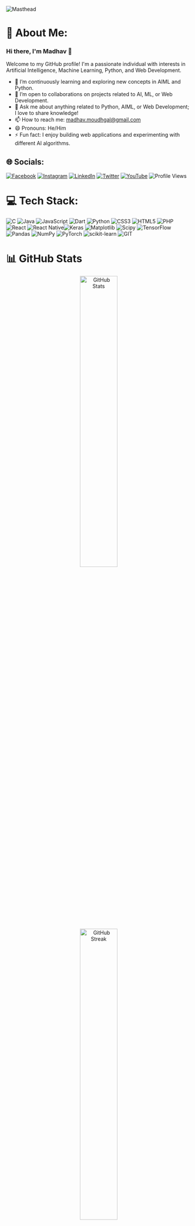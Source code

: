 ![Masthead](https://user-images.githubusercontent.com/74038190/242390524-0c7eb6ed-663b-4ce4-bfbd-18239a38ba1b.gif)


# 💫 About Me:
### Hi there, I'm Madhav 👋

Welcome to my GitHub profile! I'm a passionate individual with interests in Artificial Intelligence, Machine Learning, Python, and Web Development.

- 🌱 I’m continuously learning and exploring new concepts in AIML and Python.
- 👯 I’m open to collaborations on projects related to AI, ML, or Web Development.
- 💬 Ask me about anything related to Python, AIML, or Web Development; I love to share knowledge!
- 📫 How to reach me: madhav.moudhgal@gmail.com
- 😄 Pronouns: He/Him
- ⚡ Fun fact: I enjoy building web applications and experimenting with different AI algorithms.



## 🌐 Socials:
[![Facebook](https://img.shields.io/badge/Facebook-%231877F2.svg?logo=Facebook&logoColor=white)](https://facebook.com/MadhavMoudhgal) [![Instagram](https://img.shields.io/badge/Instagram-%23E4405F.svg?logo=Instagram&logoColor=white)](https://instagram.com/madhav_moudhgal) [![LinkedIn](https://img.shields.io/badge/LinkedIn-%230077B5.svg?logo=linkedin&logoColor=white)](https://linkedin.com/in/madhav-sathyanarayana) [![Twitter](https://img.shields.io/badge/Twitter-%231DA1F2.svg?logo=Twitter&logoColor=white)](https://twitter.com/MadhavMoudhgal) [![YouTube](https://img.shields.io/badge/YouTube-%23FF0000.svg?logo=YouTube&logoColor=white)](https://youtube.com/@madhav.s5155) ![Profile Views](https://komarev.com/ghpvc/?username=madhavmoudhgal&label=Profile%20views&color=0e75b6&style=flat)



# 💻 Tech Stack:
![C](https://img.shields.io/badge/c-%2300599C.svg?style=plastic&logo=c&logoColor=white) ![Java](https://img.shields.io/badge/java-%23ED8B00.svg?style=plastic&logo=openjdk&logoColor=white) ![JavaScript](https://img.shields.io/badge/javascript-%23323330.svg?style=plastic&logo=javascript&logoColor=%23F7DF1E) ![Dart](https://img.shields.io/badge/dart-%230175C2.svg?style=plastic&logo=dart&logoColor=white) ![Python](https://img.shields.io/badge/python-3670A0?style=plastic&logo=python&logoColor=ffdd54) ![CSS3](https://img.shields.io/badge/css3-%231572B6.svg?style=plastic&logo=css3&logoColor=white) ![HTML5](https://img.shields.io/badge/html5-%23E34F26.svg?style=plastic&logo=html5&logoColor=white) ![PHP](https://img.shields.io/badge/php-%23777BB4.svg?style=plastic&logo=php&logoColor=white) ![React](https://img.shields.io/badge/react-%2320232a.svg?style=plastic&logo=react&logoColor=%2361DAFB) ![React Native](https://img.shields.io/badge/react_native-%2320232a.svg?style=plastic&logo=react&logoColor=%2361DAFB)![Keras](https://img.shields.io/badge/Keras-%23D00000.svg?style=plastic&logo=Keras&logoColor=white) ![Matplotlib](https://img.shields.io/badge/Matplotlib-%23ffffff.svg?style=plastic&logo=Matplotlib&logoColor=black) ![Scipy](https://img.shields.io/badge/SciPy-%230C55A5.svg?style=plastic&logo=scipy&logoColor=%white) ![TensorFlow](https://img.shields.io/badge/TensorFlow-%23FF6F00.svg?style=plastic&logo=TensorFlow&logoColor=white) ![Pandas](https://img.shields.io/badge/pandas-%23150458.svg?style=plastic&logo=pandas&logoColor=white) ![NumPy](https://img.shields.io/badge/numpy-%23013243.svg?style=plastic&logo=numpy&logoColor=white) ![PyTorch](https://img.shields.io/badge/PyTorch-%23EE4C2C.svg?style=plastic&logo=PyTorch&logoColor=white) ![scikit-learn](https://img.shields.io/badge/scikit--learn-%23F7931E.svg?style=plastic&logo=scikit-learn&logoColor=white) ![GIT](https://img.shields.io/badge/Git-fc6d26?style=plastic&logo=git&logoColor=white)
# 📊 GitHub Stats
<div align="center">
  <img src="https://github-readme-stats.vercel.app/api?username=Madhavmoudhgal&theme=dark&hide_border=true&include_all_commits=true&count_private=true" alt="GitHub Stats" width="45%" />
  <br><br>
  <img src="https://github-readme-streak-stats.herokuapp.com/?user=Madhavmoudhgal&theme=dark&hide_border=true" alt="GitHub Streak" width="45%" />
</div>
<br><br>
<div align="center">
  <img src="https://github-readme-stats.vercel.app/api/top-langs/?username=Madhavmoudhgal&theme=dark&hide_border=true&include_all_commits=true&count_private=true&layout=compact" alt="Top Languages" />
</div>



# 🚀 Featured Projects
Here are some of my notable projects:

1. [Drowsiness Detection System](https://github.com/Madhavmoudhgal/DrowsinessDetectionSystem): A computer vision-based system that detects drowsiness in drivers using facial landmarks. It issues alerts to prevent potential accidents.

2. [LLMchatbot-chainlit](https://github.com/Madhavmoudhgal/LLMchatbot-chainlit): A chatbot built with ChainLit that provides information and assistance related to LLM (Learning Language Model).

3. [Weather App](https://github.com/Madhavmoudhgal/Weather-App): A simple weather application that fetches real-time weather data based on user input and displays it in an easy-to-understand format.


Feel free to explore more of my projects on my [GitHub repositories](https://github.com/Madhavmoudhgal?tab=repositories).

---
[![](https://visitcount.itsvg.in/api?id=Madhavmoudhgal&icon=0&color=0)](https://visitcount.itsvg.in)

